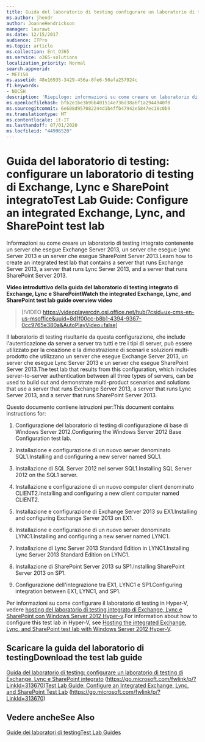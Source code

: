 ```yaml
---
title: Guida del laboratorio di testing configurare un laboratorio di testing di Exchange, Lync e SharePoint integrato
ms.author: jhendr
author: JoanneHendrickson
manager: laurawi
ms.date: 12/15/2017
audience: ITPro
ms.topic: article
ms.collection: Ent_O365
ms.service: o365-solutions
localization_priority: Normal
search.appverid:
- MET150
ms.assetid: 48e16935-3429-456a-8fe6-50afa257924c
f1.keywords:
- NOCSH
description: 'Riepilogo: informazioni su come creare un laboratorio di testing integrato contenente un server che esegue Exchange Server 2013, un server che esegue Lync Server 2013 e un server che esegue SharePoint Server 2013.'
ms.openlocfilehash: bfb2e1be3b9bb401514e736d38a6f1a2944940f0
ms.sourcegitcommit: 6e608d957082244d1b4ffb47942e5847ec18c0b9
ms.translationtype: MT
ms.contentlocale: it-IT
ms.lasthandoff: 07/01/2020
ms.locfileid: "44996520"
---
```

# <a name="test-lab-guide-configure-an-integrated-exchange-lync-and-sharepoint-test-lab"></a><span data-ttu-id="e7ebe-103">Guida del laboratorio di testing: configurare un laboratorio di testing di Exchange, Lync e SharePoint integrato</span><span class="sxs-lookup"><span data-stu-id="e7ebe-103">Test Lab Guide: Configure an integrated Exchange, Lync, and SharePoint test lab</span></span>

 <span data-ttu-id="e7ebe-104">Informazioni su come creare un laboratorio di testing integrato contenente un server che esegue Exchange Server 2013, un server che esegue Lync Server 2013 e un server che esegue SharePoint Server 2013.</span><span class="sxs-lookup"><span data-stu-id="e7ebe-104">Learn how to create an integrated test lab that contains a server that runs Exchange Server 2013, a server that runs Lync Server 2013, and a server that runs SharePoint Server 2013.</span></span>
 
<span data-ttu-id="e7ebe-105">**Video introduttivo della guida del laboratorio di testing integrato di Exchange, Lync e SharePoint**</span><span class="sxs-lookup"><span data-stu-id="e7ebe-105">**Watch the integrated Exchange, Lync, and SharePoint test lab guide overview video**</span></span>

> [!VIDEO https://videoplayercdn.osi.office.net/hub/?csid=ux-cms-en-us-msoffice&uuid=8d1f00cc-b8b1-4394-9367-0cc9765e380a&AutoPlayVideo=false]
 
<span data-ttu-id="e7ebe-106">Il laboratorio di testing risultante da questa configurazione, che include l'autenticazione da server a server tra tutti e tre i tipi di server, può essere utilizzato per la creazione e la dimostrazione di scenari e soluzioni multi-prodotto che utilizzano un server che esegue Exchange Server 2013, un server che esegue Lync Server 2013 e un server che esegue SharePoint Server 2013.</span><span class="sxs-lookup"><span data-stu-id="e7ebe-106">The test lab that results from this configuration, which includes server-to-server authentication between all three types of servers, can be used to build out and demonstrate multi-product scenarios and solutions that use a server that runs Exchange Server 2013, a server that runs Lync Server 2013, and a server that runs SharePoint Server 2013.</span></span>
  
<span data-ttu-id="e7ebe-107">Questo documento contiene istruzioni per:</span><span class="sxs-lookup"><span data-stu-id="e7ebe-107">This document contains instructions for:</span></span>
  
1. <span data-ttu-id="e7ebe-108">Configurazione del laboratorio di testing di configurazione di base di Windows Server 2012.</span><span class="sxs-lookup"><span data-stu-id="e7ebe-108">Configuring the Windows Server 2012 Base Configuration test lab.</span></span>
    
2. <span data-ttu-id="e7ebe-109">Installazione e configurazione di un nuovo server denominato SQL1.</span><span class="sxs-lookup"><span data-stu-id="e7ebe-109">Installing and configuring a new server named SQL1.</span></span>
    
3. <span data-ttu-id="e7ebe-110">Installazione di SQL Server 2012 nel server SQL1.</span><span class="sxs-lookup"><span data-stu-id="e7ebe-110">Installing SQL Server 2012 on the SQL1 server.</span></span>
    
4. <span data-ttu-id="e7ebe-111">Installazione e configurazione di un nuovo computer client denominato CLIENT2.</span><span class="sxs-lookup"><span data-stu-id="e7ebe-111">Installing and configuring a new client computer named CLIENT2.</span></span>
    
5. <span data-ttu-id="e7ebe-112">Installazione e configurazione di Exchange Server 2013 su EX1.</span><span class="sxs-lookup"><span data-stu-id="e7ebe-112">Installing and configuring Exchange Server 2013 on EX1.</span></span>
    
6. <span data-ttu-id="e7ebe-113">Installazione e configurazione di un nuovo server denominato LYNC1.</span><span class="sxs-lookup"><span data-stu-id="e7ebe-113">Installing and configuring a new server named LYNC1.</span></span>
    
7. <span data-ttu-id="e7ebe-114">Installazione di Lync Server 2013 Standard Edition in LYNC1.</span><span class="sxs-lookup"><span data-stu-id="e7ebe-114">Installing Lync Server 2013 Standard Edition on LYNC1.</span></span>
    
8. <span data-ttu-id="e7ebe-115">Installazione di SharePoint Server 2013 su SP1.</span><span class="sxs-lookup"><span data-stu-id="e7ebe-115">Installing SharePoint Server 2013 on SP1.</span></span>
    
9. <span data-ttu-id="e7ebe-116">Configurazione dell'integrazione tra EX1, LYNC1 e SP1.</span><span class="sxs-lookup"><span data-stu-id="e7ebe-116">Configuring integration between EX1, LYNC1, and SP1.</span></span>
    
<span data-ttu-id="e7ebe-117">Per informazioni su come configurare il laboratorio di testing in Hyper-V, vedere [hosting del laboratorio di testing integrato di Exchange, Lync e SharePoint con Windows Server 2012 Hyper-v](https://social.technet.microsoft.com/wiki/contents/articles/18483.hosting-the-integrated-exchange-lync-and-sharepoint-test-lab-with-windows-server-2012-hyper-v.aspx).</span><span class="sxs-lookup"><span data-stu-id="e7ebe-117">For information about how to configure this test lab in Hyper-V, see [Hosting the integrated Exchange, Lync, and SharePoint test lab with Windows Server 2012 Hyper-V](https://social.technet.microsoft.com/wiki/contents/articles/18483.hosting-the-integrated-exchange-lync-and-sharepoint-test-lab-with-windows-server-2012-hyper-v.aspx).</span></span>
  
## <a name="download-the-test-lab-guide"></a><span data-ttu-id="e7ebe-118">Scaricare la guida del laboratorio di testing</span><span class="sxs-lookup"><span data-stu-id="e7ebe-118">Download the test lab guide</span></span>

<span data-ttu-id="e7ebe-119">[Guida del laboratorio di testing: configurare un laboratorio di testing di Exchange, Lync e SharePoint integrato](https://go.microsoft.com/fwlink/p/?LinkId=313670) (https://go.microsoft.com/fwlink/p/?LinkId=313670)</span><span class="sxs-lookup"><span data-stu-id="e7ebe-119">[Test Lab Guide: Configure an Integrated Exchange, Lync, and SharePoint Test Lab](https://go.microsoft.com/fwlink/p/?LinkId=313670) (https://go.microsoft.com/fwlink/p/?LinkId=313670)</span></span>
  
## <a name="see-also"></a><span data-ttu-id="e7ebe-120">Vedere anche</span><span class="sxs-lookup"><span data-stu-id="e7ebe-120">See Also</span></span>

[<span data-ttu-id="e7ebe-121">Guide dei laboratori di testing</span><span class="sxs-lookup"><span data-stu-id="e7ebe-121">Test Lab Guides</span></span>](https://go.microsoft.com/fwlink/p/?LinkId=202817)




